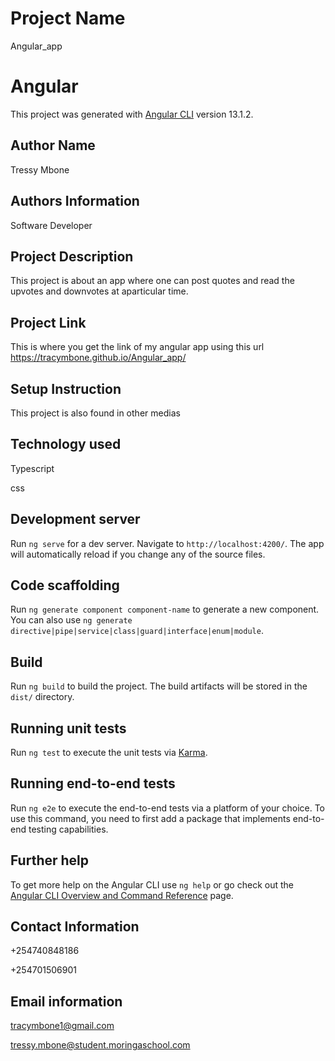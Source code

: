 
# Project Name

Angular_app

# Angular

This project was generated with [Angular CLI](https://github.com/angular/angular-cli) version 13.1.2.

## Author Name

Tressy Mbone

## Authors Information

 Software Developer

## Project Description

This project is about an app where one can post quotes and read the upvotes and downvotes at aparticular time.

## Project Link

This is where you get the link of my angular app using this url https://tracymbone.github.io/Angular_app/

## Setup Instruction

This project is also found in other medias

## Technology used

Typescript

css

## Development server

Run `ng serve` for a dev server. Navigate to `http://localhost:4200/`. The app will automatically reload if you change any of the source files.

## Code scaffolding

Run `ng generate component component-name` to generate a new component. You can also use `ng generate directive|pipe|service|class|guard|interface|enum|module`.

## Build

Run `ng build` to build the project. The build artifacts will be stored in the `dist/` directory.

## Running unit tests

Run `ng test` to execute the unit tests via [Karma](https://karma-runner.github.io).

## Running end-to-end tests

Run `ng e2e` to execute the end-to-end tests via a platform of your choice. To use this command, you need to first add a package that implements end-to-end testing capabilities.

## Further help

To get more help on the Angular CLI use `ng help` or go check out the [Angular CLI Overview and Command Reference](https://angular.io/cli) page.

## Contact Information

+254740848186

+254701506901

## Email information

tracymbone1@gmail.com

tressy.mbone@student.moringaschool.com
